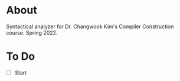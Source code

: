 # About

Syntactical analyzer for Dr. Changwook Kim's Compiler Construction course. Spring 2022.

# To Do
- [ ] Start
